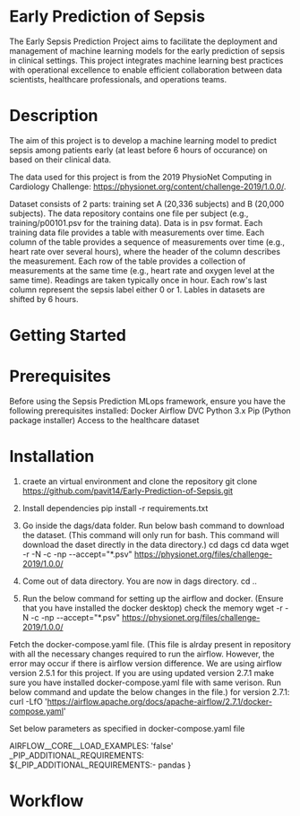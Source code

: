 # Early Prediction of Sepsis

The Early Sepsis Prediction Project aims to facilitate the deployment and management of machine learning models for the early prediction of sepsis in clinical settings. This project integrates machine learning best practices with operational excellence to enable efficient collaboration between data scientists, healthcare professionals, and operations teams.


# Description

The aim of this project is to develop a machine learning model to predict sepsis among patients early (at least before 6 hours of occurance) on based on their clinical data.

The data used for this project is from the 2019 PhysioNet Computing in Cardiology Challenge: https://physionet.org/content/challenge-2019/1.0.0/. 

Dataset consists of 2 parts: training set A (20,336 subjects) and B (20,000 subjects). The data repository contains one file per subject (e.g., training/p00101.psv for the training data). Data is in psv format. Each training data file provides a table with measurements over time. Each column of the table provides a sequence of measurements over time (e.g., heart rate over several hours), where the header of the column describes the measurement. Each row of the table provides a collection of measurements at the same time (e.g., heart rate and oxygen level at the same time). Readings are taken typically once in hour. Each row's last column represent the sepsis label either 0 or 1. Lables in datasets are shifted by 6 hours. 

# Getting Started
# Prerequisites
Before using the Sepsis Prediction MLops framework, ensure you have the following prerequisites installed:
Docker
Airflow
DVC
Python 3.x
Pip (Python package installer)
Access to the healthcare dataset


# Installation 

1) craete an virtual environment and clone the repository
git clone https://github.com/pavit14/Early-Prediction-of-Sepsis.git

2) Install dependencies 
pip install -r requirements.txt

3) Go inside the dags/data folder. Run below bash command to download the dataset. (This command will only run for bash. This command will download the daset directly in the data directory.)
cd dags
cd data 
wget -r -N -c -np --accept="*.psv" https://physionet.org/files/challenge-2019/1.0.0/

4) Come out of data directory. You are now in dags directory.
cd ..

5) Run the below command for setting up the airflow and docker. 
(Ensure that you have installed the docker desktop)
check the memory 
wget -r -N -c -np --accept="*.psv" https://physionet.org/files/challenge-2019/1.0.0/

Fetch the docker-compose.yaml file. (This file is alrday present in repository with all the necessary changes required to run the airflow. However, the error may occur if there is airflow version difference. We are using airflow version 2.5.1 for this project. If you are using updated version 2.7.1 make sure you have installed docker-compose.yaml file with same verison. Run below command and update the below changes in the file.)
for version 2.7.1: 
curl -LfO 'https://airflow.apache.org/docs/apache-airflow/2.7.1/docker-compose.yaml' 

Set below parameters as specified in docker-compose.yaml file

AIRFLOW__CORE__LOAD_EXAMPLES: 'false'
_PIP_ADDITIONAL_REQUIREMENTS: ${_PIP_ADDITIONAL_REQUIREMENTS:- pandas }


# Workflow













